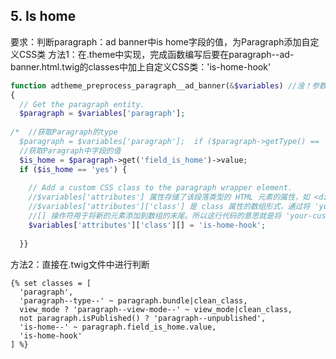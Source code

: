 ## 5. Is home
要求：判断paragraph：ad banner中is home字段的值，为Paragraph添加自定义CSS类
方法1：在.theme中实现，完成函数编写后要在paragraph--ad-banner.html.twig的classes中加上自定义CSS类：'is-home-hook'
```php
function adtheme_preprocess_paragraph__ad_banner(&$variables) //淦！参数不能写错！  
{  
  // Get the paragraph entity.  
  $paragraph = $variables['paragraph'];  
  
/*  //获取Paragraph的type  
  $paragraph = $variables['paragraph'];  if ($paragraph->getType() == 'ad_banner') {    $variables['attributes']['class'][] = 'custom-class';  }*/  
  //获取Paragraph中字段的值  
  $is_home = $paragraph->get('field_is_home')->value;  
  if ($is_home == 'yes') {  
  
    // Add a custom CSS class to the paragraph wrapper element.  
    //$variables['attributes'] 属性存储了该段落类型的 HTML 元素的属性，如 <div> 或 <p> 等。  
    //$variables['attributes']['class'] 是 class 属性的数组形式，通过将 'your-custom-class' 添加到这个数组中，我们可以将自定义CSS类添加到元素中。  
    //[] 操作符用于将新的元素添加到数组的末尾。所以这行代码的意思就是将 'your-custom-class' 添加到 class 属性数组的末尾。  
    $variables['attributes']['class'][] = 'is-home-hook';  
  
  }}
```
方法2：直接在.twig文件中进行判断
```twig
{% set classes = [  
  'paragraph',  
  'paragraph--type--' ~ paragraph.bundle|clean_class,  
  view_mode ? 'paragraph--view-mode--' ~ view_mode|clean_class,  
  not paragraph.isPublished() ? 'paragraph--unpublished',  
  'is-home--' ~ paragraph.field_is_home.value,  
  'is-home-hook'  
] %}
```
